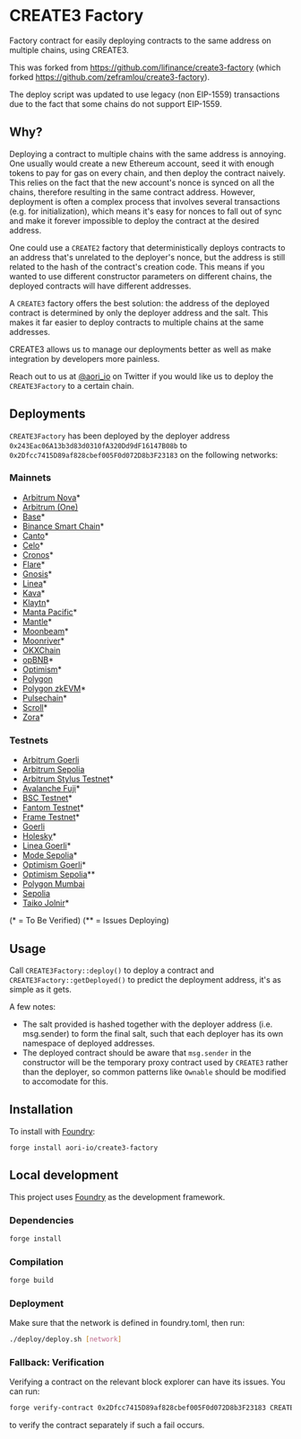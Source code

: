 # CREATE3 Factory

Factory contract for easily deploying contracts to the same address on multiple chains, using CREATE3.

This was forked from https://github.com/lifinance/create3-factory (which forked https://github.com/zeframlou/create3-factory).

The deploy script was updated to use legacy (non EIP-1559) transactions due to the fact that some chains do not support EIP-1559.

## Why?

Deploying a contract to multiple chains with the same address is annoying. One usually would create a new Ethereum account, seed it with enough tokens to pay for gas on every chain, and then deploy the contract naively. This relies on the fact that the new account's nonce is synced on all the chains, therefore resulting in the same contract address.
However, deployment is often a complex process that involves several transactions (e.g. for initialization), which means it's easy for nonces to fall out of sync and make it forever impossible to deploy the contract at the desired address.

One could use a `CREATE2` factory that deterministically deploys contracts to an address that's unrelated to the deployer's nonce, but the address is still related to the hash of the contract's creation code. This means if you wanted to use different constructor parameters on different chains, the deployed contracts will have different addresses.

A `CREATE3` factory offers the best solution: the address of the deployed contract is determined by only the deployer address and the salt. This makes it far easier to deploy contracts to multiple chains at the same addresses.

CREATE3 allows us to manage our deployments better as well as make integration by developers more painless.

Reach out to us at [@aori_io](https://twitter.com/aori_io) on Twitter if you would like us to deploy the `CREATE3Factory` to a certain chain.

## Deployments

`CREATE3Factory` has been deployed by the deployer address `0x243Eac06A13b3d83d0310fA320Dd9dF16147B08b` to `0x2Dfcc7415D89af828cbef005F0d072D8b3F23183` on the following networks:

### Mainnets
- [Arbitrum Nova](https://nova.arbiscan.io/address/0x2Dfcc7415D89af828cbef005F0d072D8b3F23183)*
- [Arbitrum (One)](https://arbiscan.io/address/0x2Dfcc7415D89af828cbef005F0d072D8b3F23183)
- [Base](https://base.blockscout.com/address/0x2Dfcc7415D89af828cbef005F0d072D8b3F23183)*
- [Binance Smart Chain](https://bscscan.com/address/0x2Dfcc7415D89af828cbef005F0d072D8b3F23183)*
- [Canto](https://canto.dex.guru/address/0x2Dfcc7415D89af828cbef005F0d072D8b3F23183)*
- [Celo](https://celoscan.io/address/0x2Dfcc7415D89af828cbef005F0d072D8b3F23183)*
- [Cronos](https://cronoscan.com/address/0x2Dfcc7415D89af828cbef005F0d072D8b3F23183)*
- [Flare](https://songbird-explorer.flare.network/address/0x2Dfcc7415D89af828cbef005F0d072D8b3F23183)*
- [Gnosis](https://gnosisscan.io/address/0x2Dfcc7415D89af828cbef005F0d072D8b3F23183)*
- [Linea](https://lineascan.build/address/0x2dfcc7415d89af828cbef005f0d072d8b3f23183)*
- [Kava](https://kavascan.com/address/0x2Dfcc7415D89af828cbef005F0d072D8b3F23183)*
- [Klaytn](https://scope.klaytn.com/account/0x2dfcc7415d89af828cbef005f0d072d8b3f23183)*
- [Manta Pacific](https://pacific-explorer.manta.network/address/0x2Dfcc7415D89af828cbef005F0d072D8b3F23183)*
- [Mantle](https://explorer.mantle.xyz/address/0x2Dfcc7415D89af828cbef005F0d072D8b3F23183)*
- [Moonbeam](https://moonscan.io/address/0x2Dfcc7415D89af828cbef005F0d072D8b3F23183)*
- [Moonriver](https://moonriver.moonscan.io/address/0x2Dfcc7415D89af828cbef005F0d072D8b3F23183)*
- [OKXChain](https://www.okx.com/explorer/oktc/address/0x2dfcc7415d89af828cbef005f0d072d8b3f23183)
- [opBNB](https://opbnbscan.com/address/0x2Dfcc7415D89af828cbef005F0d072D8b3F23183)*
- [Optimism](https://optimistic.etherscan.io/address/0x2dfcc7415d89af828cbef005f0d072d8b3f23183)*
- [Polygon](https://polygonscan.com/address/0x2Dfcc7415D89af828cbef005F0d072D8b3F23183)
- [Polygon zkEVM](https://zkevm.polygonscan.com/address/0x2Dfcc7415D89af828cbef005F0d072D8b3F23183)*
- [Pulsechain](https://scan.pulsechain.com/address/0x2Dfcc7415D89af828cbef005F0d072D8b3F23183)*
- [Scroll](https://scrollscan.com/address/0x2Dfcc7415D89af828cbef005F0d072D8b3F23183)*
- [Zora](https://explorer.zora.energy/address/0x2Dfcc7415D89af828cbef005F0d072D8b3F23183)*


<!-- - Ethereum
- Gnosis
- Fantom
- OKXChain
- Avalanche C-Chain
- Moonriver
- Moonbeam
- CELO
- FUSE
- CRONOS
- Velas
- Harmony Shard 0
- EVMOS
- Aurora
- Boba -->

### Testnets

- [Arbitrum Goerli](https://goerli.arbiscan.io/address/0x2Dfcc7415D89af828cbef005F0d072D8b3F23183)
- [Arbitrum Sepolia](https://sepolia.arbiscan.io/address/0x2Dfcc7415D89af828cbef005F0d072D8b3F23183)
- [Arbitrum Stylus Testnet](https://stylus-testnet-explorer.arbitrum.io/address/0x2Dfcc7415D89af828cbef005F0d072D8b3F23183)*
- [Avalanche Fuji](https://testnet.snowtrace.io/address/0x2Dfcc7415D89af828cbef005F0d072D8b3F23183)*
- [BSC Testnet](https://testnet.bscscan.com/address/0x2Dfcc7415D89af828cbef005F0d072D8b3F23183)*
- [Fantom Testnet](https://testnet.ftmscan.com/address/0x2Dfcc7415D89af828cbef005F0d072D8b3F23183)*
- [Frame Testnet](https://explorer.testnet.frame.xyz/address/0x2Dfcc7415D89af828cbef005F0d072D8b3F23183)*
- [Goerli](https://goerli.etherscan.io/address/0x2dfcc7415d89af828cbef005f0d072d8b3f23183)
- [Holesky](https://holesky.etherscan.io/address/0x2Dfcc7415D89af828cbef005F0d072D8b3F23183)*
- [Linea Goerli](https://explorer.goerli.linea.build/address/0x2Dfcc7415D89af828cbef005F0d072D8b3F23183)*
- [Mode Sepolia](https://sepolia.explorer.mode.network/address/0x2Dfcc7415D89af828cbef005F0d072D8b3F23183)*
- [Optimism Goerli](https://goerli-optimism.etherscan.io/address/0x2Dfcc7415D89af828cbef005F0d072D8b3F23183)*
- [Optimism Sepolia](https://sepolia-optimism.etherscan.io/address/0x2Dfcc7415D89af828cbef005F0d072D8b3F23183)**
- [Polygon Mumbai](https://mumbai.polygonscan.com/address/0x2Dfcc7415D89af828cbef005F0d072D8b3F23183)
- [Sepolia](https://sepolia.etherscan.io/address/0x2dfcc7415d89af828cbef005f0d072d8b3f23183)
- [Taiko Jolnir](https://explorer.jolnir.taiko.xyz/address/0x2Dfcc7415D89af828cbef005F0d072D8b3F23183)*

(* = To Be Verified)
(** = Issues Deploying)

## Usage

Call `CREATE3Factory::deploy()` to deploy a contract and `CREATE3Factory::getDeployed()` to predict the deployment address, it's as simple as it gets.

A few notes:

- The salt provided is hashed together with the deployer address (i.e. msg.sender) to form the final salt, such that each deployer has its own namespace of deployed addresses.
- The deployed contract should be aware that `msg.sender` in the constructor will be the temporary proxy contract used by `CREATE3` rather than the deployer, so common patterns like `Ownable` should be modified to accomodate for this.

## Installation

To install with [Foundry](https://github.com/foundry-rs/foundry):

```
forge install aori-io/create3-factory
```

## Local development

This project uses [Foundry](https://github.com/foundry-rs/foundry) as the development framework.

### Dependencies

```bash
forge install
```

### Compilation

```bash
forge build
```

### Deployment

Make sure that the network is defined in foundry.toml, then run:

```bash
./deploy/deploy.sh [network]
```

### Fallback: Verification
Verifying a contract on the relevant block explorer can have its issues. You can run:

```bash
forge verify-contract 0x2Dfcc7415D89af828cbef005F0d072D8b3F23183 CREATE3Factory --watch --chain [network]
```

to verify the contract separately if such a fail occurs.
